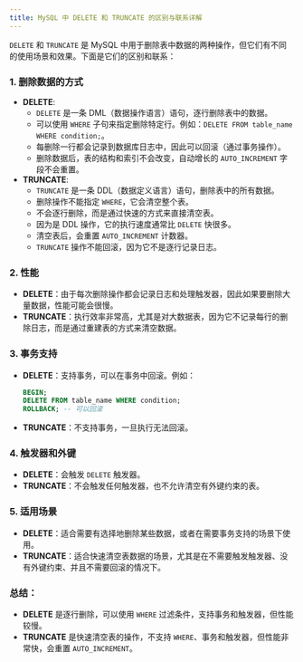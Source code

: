 ```yaml
---
title: MySQL 中 DELETE 和 TRUNCATE 的区别与联系详解
---
```



`DELETE` 和 `TRUNCATE` 是 MySQL 中用于删除表中数据的两种操作，但它们有不同的使用场景和效果。下面是它们的区别和联系：

### 1. **删除数据的方式**
   - **DELETE**: 
     - `DELETE` 是一条 DML（数据操作语言）语句，逐行删除表中的数据。
     - 可以使用 `WHERE` 子句来指定删除特定行。例如：`DELETE FROM table_name WHERE condition;`。
     - 每删除一行都会记录到数据库日志中，因此可以回滚（通过事务操作）。
     - 删除数据后，表的结构和索引不会改变，自动增长的 `AUTO_INCREMENT` 字段不会重置。
   - **TRUNCATE**:
     - `TRUNCATE` 是一条 DDL（数据定义语言）语句，删除表中的所有数据。
     - 删除操作不能指定 `WHERE`，它会清空整个表。
     - 不会逐行删除，而是通过快速的方式来直接清空表。
     - 因为是 DDL 操作，它的执行速度通常比 `DELETE` 快很多。
     - 清空表后，会重置 `AUTO_INCREMENT` 计数器。
     - `TRUNCATE` 操作不能回滚，因为它不是逐行记录日志。

### 2. **性能**
   - **DELETE**：由于每次删除操作都会记录日志和处理触发器，因此如果要删除大量数据，性能可能会很慢。
   - **TRUNCATE**：执行效率非常高，尤其是对大数据表，因为它不记录每行的删除日志，而是通过重建表的方式来清空数据。

### 3. **事务支持**
   - **DELETE**：支持事务，可以在事务中回滚。例如：
     ```sql
     BEGIN;
     DELETE FROM table_name WHERE condition;
     ROLLBACK; -- 可以回滚
     ```
   - **TRUNCATE**：不支持事务，一旦执行无法回滚。

### 4. **触发器和外键**
   - **DELETE**：会触发 `DELETE` 触发器。
   - **TRUNCATE**：不会触发任何触发器，也不允许清空有外键约束的表。

### 5. **适用场景**
   - **DELETE**：适合需要有选择地删除某些数据，或者在需要事务支持的场景下使用。
   - **TRUNCATE**：适合快速清空表数据的场景，尤其是在不需要触发触发器、没有外键约束、并且不需要回滚的情况下。

### 总结：
- **DELETE** 是逐行删除，可以使用 `WHERE` 过滤条件，支持事务和触发器，但性能较慢。
- **TRUNCATE** 是快速清空表的操作，不支持 `WHERE`、事务和触发器，但性能非常快，会重置 `AUTO_INCREMENT`。

